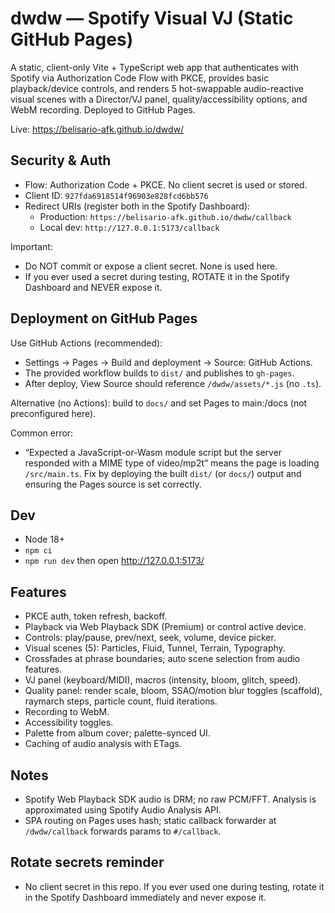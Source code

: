 # dwdw — Spotify Visual VJ (Static GitHub Pages)

A static, client-only Vite + TypeScript web app that authenticates with Spotify via Authorization Code Flow with PKCE, provides basic playback/device controls, and renders 5 hot-swappable audio-reactive visual scenes with a Director/VJ panel, quality/accessibility options, and WebM recording. Deployed to GitHub Pages.

Live: https://belisario-afk.github.io/dwdw/

## Security & Auth

- Flow: Authorization Code + PKCE. No client secret is used or stored.
- Client ID: `927fda6918514f96903e828fcd6bb576`
- Redirect URIs (register both in the Spotify Dashboard):
  - Production: `https://belisario-afk.github.io/dwdw/callback`
  - Local dev: `http://127.0.0.1:5173/callback`

Important:
- Do NOT commit or expose a client secret. None is used here.
- If you ever used a secret during testing, ROTATE it in the Spotify Dashboard and NEVER expose it.

## Deployment on GitHub Pages

Use GitHub Actions (recommended):
- Settings → Pages → Build and deployment → Source: GitHub Actions.
- The provided workflow builds to `dist/` and publishes to `gh-pages`.
- After deploy, View Source should reference `/dwdw/assets/*.js` (no `.ts`).

Alternative (no Actions): build to `docs/` and set Pages to main:/docs (not preconfigured here).

Common error:
- “Expected a JavaScript-or-Wasm module script but the server responded with a MIME type of video/mp2t” means the page is loading `/src/main.ts`. Fix by deploying the built `dist/` (or `docs/`) output and ensuring the Pages source is set correctly.

## Dev

- Node 18+
- `npm ci`
- `npm run dev` then open http://127.0.0.1:5173/

## Features

- PKCE auth, token refresh, backoff.
- Playback via Web Playback SDK (Premium) or control active device.
- Controls: play/pause, prev/next, seek, volume, device picker.
- Visual scenes (5): Particles, Fluid, Tunnel, Terrain, Typography.
- Crossfades at phrase boundaries; auto scene selection from audio features.
- VJ panel (keyboard/MIDI), macros (intensity, bloom, glitch, speed).
- Quality panel: render scale, bloom, SSAO/motion blur toggles (scaffold), raymarch steps, particle count, fluid iterations.
- Recording to WebM.
- Accessibility toggles.
- Palette from album cover; palette-synced UI.
- Caching of audio analysis with ETags.

## Notes

- Spotify Web Playback SDK audio is DRM; no raw PCM/FFT. Analysis is approximated using Spotify Audio Analysis API.
- SPA routing on Pages uses hash; static callback forwarder at `/dwdw/callback` forwards params to `#/callback`.

## Rotate secrets reminder

- No client secret in this repo. If you ever used one during testing, rotate it in the Spotify Dashboard immediately and never expose it.